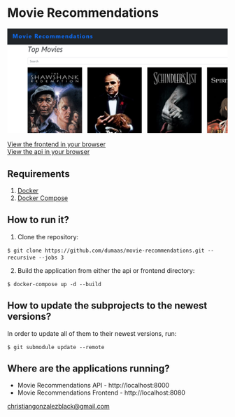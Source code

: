 # Movie Recommendations

![frontpage](https://github.com/dumaas/movie-recommendations/blob/main/images/frontend-screenshot.png?raw=true)

[View the frontend in your browser](https://movie-recommendations-api.herokuapp.com/)\
[View the api in your browser](https://movie-recommendations-api.netlify.app/)

## Requirements
1. [Docker](https://docs.docker.com/install/)
2. [Docker Compose](https://docs.docker.com/compose/install/)


## How to run it?

1. Clone the repository:

```
$ git clone https://github.com/dumaas/movie-recommendations.git --recursive --jobs 3
```

2. Build the application from either the api or frontend directory:
```
$ docker-compose up -d --build
```


## How to update the subprojects to the newest versions?
In order to update all of them to their newest versions, run:
```
$ git submodule update --remote
```


## Where are the applications running?
- Movie Recommendations API - http://localhost:8000
- Movie Recommendations Frontend - http://localhost:8080


christiangonzalezblack@gmail.com
